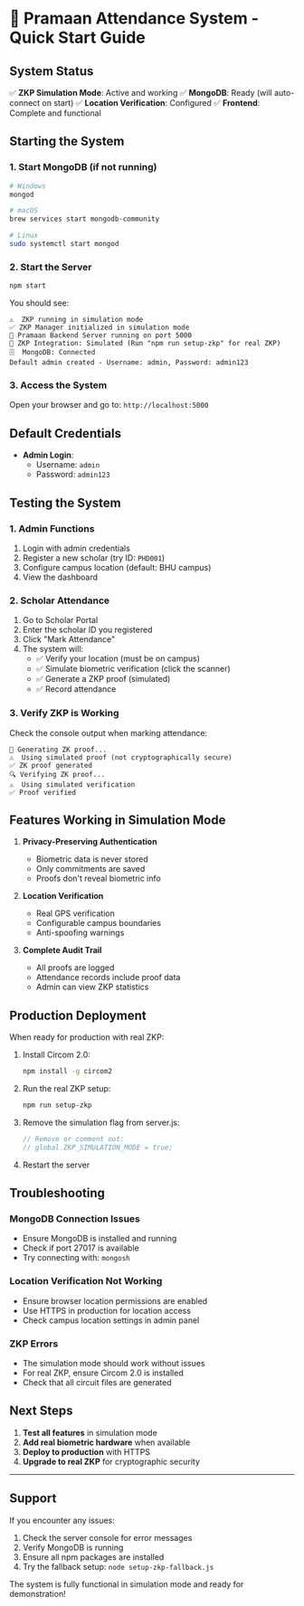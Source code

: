 # 🚀 Pramaan Attendance System - Quick Start Guide

## System Status
✅ **ZKP Simulation Mode**: Active and working
✅ **MongoDB**: Ready (will auto-connect on start)
✅ **Location Verification**: Configured
✅ **Frontend**: Complete and functional

## Starting the System

### 1. Start MongoDB (if not running)
```bash
# Windows
mongod

# macOS
brew services start mongodb-community

# Linux
sudo systemctl start mongod
```

### 2. Start the Server
```bash
npm start
```

You should see:
```
⚠️  ZKP running in simulation mode
✅ ZKP Manager initialized in simulation mode
🚀 Pramaan Backend Server running on port 5000
🔐 ZKP Integration: Simulated (Run "npm run setup-zkp" for real ZKP)
🗄️  MongoDB: Connected
Default admin created - Username: admin, Password: admin123
```

### 3. Access the System
Open your browser and go to: `http://localhost:5000`

## Default Credentials
- **Admin Login**: 
  - Username: `admin`
  - Password: `admin123`

## Testing the System

### 1. Admin Functions
1. Login with admin credentials
2. Register a new scholar (try ID: `PHD001`)
3. Configure campus location (default: BHU campus)
4. View the dashboard

### 2. Scholar Attendance
1. Go to Scholar Portal
2. Enter the scholar ID you registered
3. Click "Mark Attendance"
4. The system will:
   - ✅ Verify your location (must be on campus)
   - ✅ Simulate biometric verification (click the scanner)
   - ✅ Generate a ZKP proof (simulated)
   - ✅ Record attendance

### 3. Verify ZKP is Working
Check the console output when marking attendance:
```
🔐 Generating ZK proof...
⚠️  Using simulated proof (not cryptographically secure)
✅ ZK proof generated
🔍 Verifying ZK proof...
⚠️  Using simulated verification
✅ Proof verified
```

## Features Working in Simulation Mode

1. **Privacy-Preserving Authentication**
   - Biometric data is never stored
   - Only commitments are saved
   - Proofs don't reveal biometric info

2. **Location Verification**
   - Real GPS verification
   - Configurable campus boundaries
   - Anti-spoofing warnings

3. **Complete Audit Trail**
   - All proofs are logged
   - Attendance records include proof data
   - Admin can view ZKP statistics

## Production Deployment

When ready for production with real ZKP:

1. Install Circom 2.0:
   ```bash
   npm install -g circom2
   ```

2. Run the real ZKP setup:
   ```bash
   npm run setup-zkp
   ```

3. Remove the simulation flag from server.js:
   ```javascript
   // Remove or comment out:
   // global.ZKP_SIMULATION_MODE = true;
   ```

4. Restart the server

## Troubleshooting

### MongoDB Connection Issues
- Ensure MongoDB is installed and running
- Check if port 27017 is available
- Try connecting with: `mongosh`

### Location Verification Not Working
- Ensure browser location permissions are enabled
- Use HTTPS in production for location access
- Check campus location settings in admin panel

### ZKP Errors
- The simulation mode should work without issues
- For real ZKP, ensure Circom 2.0 is installed
- Check that all circuit files are generated

## Next Steps

1. **Test all features** in simulation mode
2. **Add real biometric hardware** when available
3. **Deploy to production** with HTTPS
4. **Upgrade to real ZKP** for cryptographic security

---

## Support

If you encounter any issues:
1. Check the server console for error messages
2. Verify MongoDB is running
3. Ensure all npm packages are installed
4. Try the fallback setup: `node setup-zkp-fallback.js`

The system is fully functional in simulation mode and ready for demonstration!